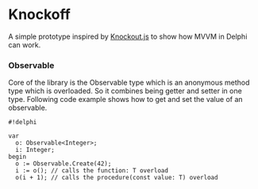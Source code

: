 # Knockoff #

A simple prototype inspired by [Knockout.js](http://knockoutjs.com) to show how MVVM in Delphi can work.

### Observable ###

Core of the library is the Observable<T> type which is an anonymous method type which is overloaded. So it combines being getter and setter in one type. Following code example shows how to get and set the value of an observable.


```
#!delphi

var
  o: Observable<Integer>;
  i: Integer;
begin
  o := Observable.Create(42);
  i := o(); // calls the function: T overload
  o(i + 1); // calls the procedure(const value: T) overload  
```